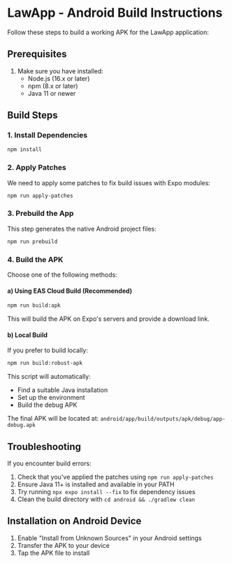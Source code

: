 # LawApp - Android Build Instructions

Follow these steps to build a working APK for the LawApp application:

## Prerequisites

1. Make sure you have installed:
   - Node.js (16.x or later)
   - npm (8.x or later)
   - Java 11 or newer

## Build Steps

### 1. Install Dependencies

```bash
npm install
```

### 2. Apply Patches

We need to apply some patches to fix build issues with Expo modules:

```bash
npm run apply-patches
```

### 3. Prebuild the App

This step generates the native Android project files:

```bash
npm run prebuild
```

### 4. Build the APK

Choose one of the following methods:

#### a) Using EAS Cloud Build (Recommended)

```bash
npm run build:apk
```

This will build the APK on Expo's servers and provide a download link.

#### b) Local Build

If you prefer to build locally:

```bash
npm run build:robust-apk
```

This script will automatically:
- Find a suitable Java installation
- Set up the environment
- Build the debug APK

The final APK will be located at: `android/app/build/outputs/apk/debug/app-debug.apk`

## Troubleshooting

If you encounter build errors:

1. Check that you've applied the patches using `npm run apply-patches`
2. Ensure Java 11+ is installed and available in your PATH
3. Try running `npx expo install --fix` to fix dependency issues
4. Clean the build directory with `cd android && ./gradlew clean`

## Installation on Android Device

1. Enable "Install from Unknown Sources" in your Android settings
2. Transfer the APK to your device
3. Tap the APK file to install